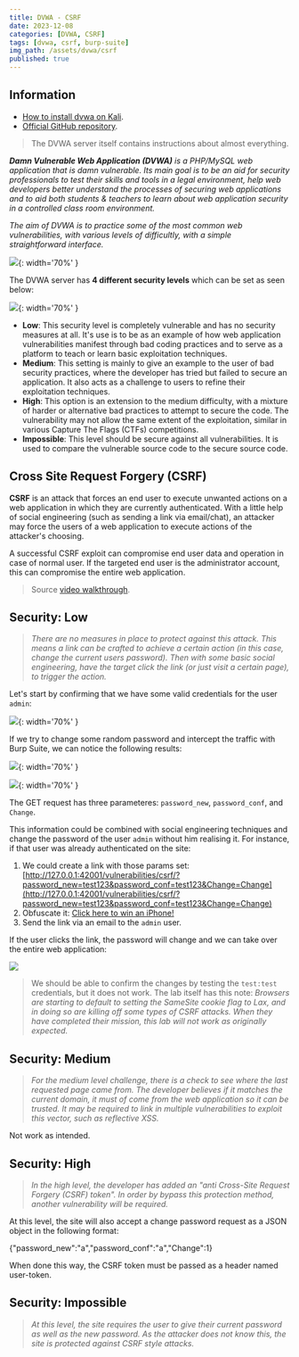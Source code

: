 ```yaml
---
title: DVWA - CSRF
date: 2023-12-08
categories: [DVWA, CSRF]
tags: [dvwa, csrf, burp-suite]
img_path: /assets/dvwa/csrf
published: true
---
```


## Information

- [How to install dvwa on Kali](https://www.kali.org/tools/dvwa/).
- [Official GitHub repository](https://github.com/digininja/DVWA).

> The DVWA server itself contains instructions about almost everything.

_**Damn Vulnerable Web Application (DVWA)** is a PHP/MySQL web application that is damn vulnerable. Its main goal is to be an aid for security professionals to test their skills and tools in a legal environment, help web developers better understand the processes of securing web applications and to aid both students & teachers to learn about web application security in a controlled class room environment._

_The aim of DVWA is to practice some of the most common web vulnerabilities, with various levels of difficultly, with a simple straightforward interface._

![](dvwa_home.png){: width='70%' }

The DVWA server has **4 different security levels** which can be set as seen below:

![](security_levels.png){: width='70%' }

- **Low**: This security level is completely vulnerable and has no security measures at all. It's use is to be as an example of how web application vulnerabilities manifest through bad coding practices and to serve as a platform to teach or learn basic exploitation techniques.
- **Medium**: This setting is mainly to give an example to the user of bad security practices, where the developer has tried but failed to secure an application. It also acts as a challenge to users to refine their exploitation techniques.
- **High**: This option is an extension to the medium difficulty, with a mixture of harder or alternative bad practices to attempt to secure the code. The vulnerability may not allow the same extent of the exploitation, similar in various Capture The Flags (CTFs) competitions.
- **Impossible**: This level should be secure against all vulnerabilities. It is used to compare the vulnerable source code to the secure source code.

## Cross Site Request Forgery (CSRF)

 **CSRF** is an attack that forces an end user to execute unwanted actions on a web application in which they are currently authenticated. With a little help of social engineering (such as sending a link via email/chat), an attacker may force the users of a web application to execute actions of the attacker's choosing.

A successful CSRF exploit can compromise end user data and operation in case of normal user. If the targeted end user is the administrator account, this can compromise the entire web application.

> Source [video walkthrough](https://www.youtube.com/watch?v=Nfb9E8MJv6k&t=445s).

## Security: Low

> _There are no measures in place to protect against this attack. This means a link can be crafted to achieve a certain action (in this case, change the current users password). Then with some basic social engineering, have the target click the link (or just visit a certain page), to trigger the action._

Let's start by confirming that we have some valid credentials for the user `admin`:

![](low_test_creds.png){: width='70%' }

If we try to change some random password and intercept the traffic with Burp Suite, we can notice the following results:

![](low_change_pass.png){: width='70%' }

![](low_proxy.jpg){: width='70%' }

The GET request has three parameteres: `password_new`, `password_conf`, and `Change`.

This information could be combined with social engineering techniques and change the password of the user `admin` without him realising it. For instance, if that user was already authenticated on the site:
1. We could create a link with those params set: [http://127.0.0.1:42001/vulnerabilities/csrf/?password_new=test123&password_conf=test123&Change=Change](http://127.0.0.1:42001/vulnerabilities/csrf/?password_new=test123&password_conf=test123&Change=Change)
2. Obfuscate it: [Click here to win an iPhone!](http://127.0.0.1:42001/vulnerabilities/csrf/?password_new=test123&password_conf=test123&Change=Change)
3. Send the link via an email to the `admin` user.

If the user clicks the link, the password will change and we can take over the entire web application:

![](low_admin_pass_changed.jpg)

> We should be able to confirm the changes by testing the `test:test` credentials, but it does not work. The lab itself has this note: _Browsers are starting to default to setting the SameSite cookie flag to Lax, and in doing so are killing off some types of CSRF attacks. When they have completed their mission, this lab will not work as originally expected._

## Security: Medium

> _For the medium level challenge, there is a check to see where the last requested page came from. The developer believes if it matches the current domain, it must of come from the web application so it can be trusted. It may be required to link in multiple vulnerabilities to exploit this vector, such as reflective XSS._

Not work as intended.

## Security: High

> _In the high level, the developer has added an "anti Cross-Site Request Forgery (CSRF) token". In order by bypass this protection method, another vulnerability will be required._


At this level, the site will also accept a change password request as a JSON object in the following format:

{"password_new":"a","password_conf":"a","Change":1}

When done this way, the CSRF token must be passed as a header named user-token.

## Security: Impossible

> _At this level, the site requires the user to give their current password as well as the new password. As the attacker does not know this, the site is protected against CSRF style attacks._